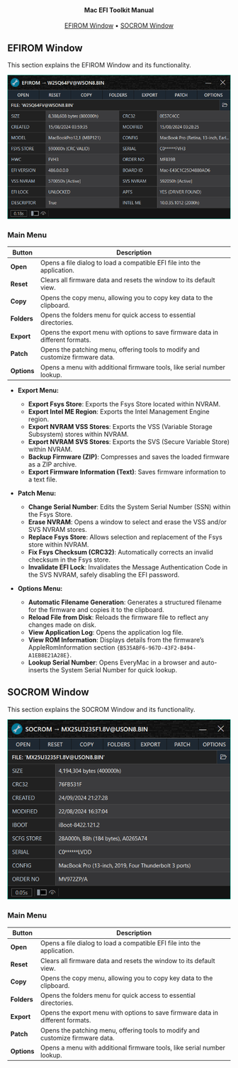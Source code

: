 <h4 align="center">Mac EFI Toolkit Manual</h4>
<p align="center">
  <a href="#efirom-window">EFIROM Window</a> •
  <a href="#socrom-window">SOCROM Window</a>
</p>

## EFIROM Window

This section explains the EFIROM Window and its functionality.

<kbd>
  <img src="stream/images/application/efi.png">
</kbd>

### Main Menu

| Button     | Description                                                                                           |
|------------|-------------------------------------------------------------------------------------------------------|
| **Open**   | Opens a file dialog to load a compatible EFI file into the application.                               |
| **Reset**  | Clears all firmware data and resets the window to its default view.                                   |
| **Copy**   | Opens the copy menu, allowing you to copy key data to the clipboard.                                  |
| **Folders**| Opens the folders menu for quick access to essential directories.                                     |
| **Export** | Opens the export menu with options to save firmware data in different formats.                        |
| **Patch**  | Opens the patching menu, offering tools to modify and customize firmware data.                        |
| **Options**| Opens a menu with additional firmware tools, like serial number lookup.   |

- **Export Menu:**
  - **Export Fsys Store**: Exports the Fsys Store located within NVRAM.
  - **Export Intel ME Region**: Exports the Intel Management Engine region.
  - **Export NVRAM VSS Stores**: Exports the VSS (Variable Storage Subsystem) stores within NVRAM.
  - **Export NVRAM SVS Stores**: Exports the SVS (Secure Variable Store) within NVRAM.
  - **Backup Firmware (ZIP)**: Compresses and saves the loaded firmware as a ZIP archive.
  - **Export Firmware Information (Text)**: Saves firmware information to a text file.

- **Patch Menu:**
  - **Change Serial Number**: Edits the System Serial Number (SSN) within the Fsys Store.
  - **Erase NVRAM**: Opens a window to select and erase the VSS and/or SVS NVRAM stores.
  - **Replace Fsys Store**: Allows selection and replacement of the Fsys store within NVRAM.
  - **Fix Fsys Checksum (CRC32)**: Automatically corrects an invalid checksum in the Fsys store.
  - **Invalidate EFI Lock**: Invalidates the Message Authentication Code in the SVS NVRAM, safely disabling the EFI password.

- **Options Menu:**
  - **Automatic Filename Generation**: Generates a structured filename for the firmware and copies it to the clipboard.
  - **Reload File from Disk**: Reloads the firmware file to reflect any changes made on disk.
  - **View Application Log**: Opens the application log file.
  - **View ROM Information**: Displays details from the firmware’s AppleRomInformation section `{B535ABF6-967D-43F2-B494-A1EB8E21A28E}`.
  - **Lookup Serial Number**: Opens EveryMac in a browser and auto-inserts the System Serial Number for quick lookup.

## SOCROM Window

This section explains the SOCROM Window and its functionality.

<kbd>
  <img src="stream/images/application/socrom.png">
</kbd>

### Main Menu

| Button     | Description                                                                                           |
|------------|-------------------------------------------------------------------------------------------------------|
| **Open**   | Opens a file dialog to load a compatible EFI file into the application.                               |
| **Reset**  | Clears all firmware data and resets the window to its default view.                                   |
| **Copy**   | Opens the copy menu, allowing you to copy key data to the clipboard.                                  |
| **Folders**| Opens the folders menu for quick access to essential directories.                                     |
| **Export** | Opens the export menu with options to save firmware data in different formats.                        |
| **Patch**  | Opens the patching menu, offering tools to modify and customize firmware data.                        |
| **Options**| Opens a menu with additional firmware tools, like serial number lookup.   |